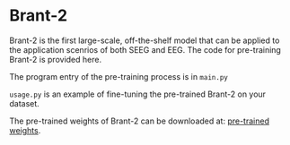 # Brant-2

Brant-2 is the first large-scale, off-the-shelf model that can be applied to the application scenrios of both SEEG and EEG. The code for pre-training Brant-2 is provided here.

The program entry of the pre-training process is in `main.py`

`usage.py` is an example of fine-tuning the pre-trained Brant-2 on your dataset.

The pre-trained weights of Brant-2 can be downloaded at: [pre-trained weights](https://drive.google.com/file/d/1-le0yd7oaNa99O1VpydPoxbXfR7-NHRv/view?usp=sharing).